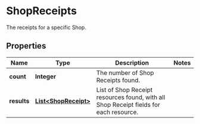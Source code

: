 

# ShopReceipts

The receipts for a specific Shop.

## Properties

Name | Type | Description | Notes
------------ | ------------- | ------------- | -------------
**count** | **Integer** | The number of Shop Receipts found. | 
**results** | [**List&lt;ShopReceipt&gt;**](ShopReceipt.md) | List of Shop Receipt resources found, with all Shop Receipt fields for each resource. | 



